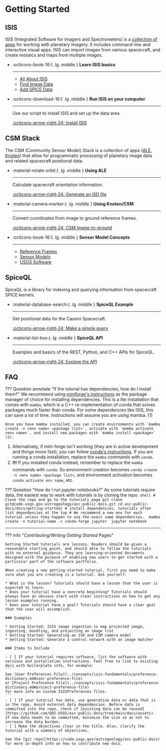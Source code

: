 # Getting Started

## ISIS

ISIS (Integrated Software for Imagers and Spectrometers) is a [collection of apps](https://isis.astrogeology.usgs.gov/Application/index.html) for working with planetary imagery. It includes command-line and interactive visual apps.  ISIS can import images from various spacecraft, and create mosaics and maps from multiple images.

<div class="grid cards" markdown>

-   :octicons-book-16:{ .lg .middle } __Learn ISIS basics__

    ---

    - [All About ISIS](using-isis-first-steps/introduction-to-isis.md)
    - [Find Image Data](using-isis-first-steps/locating-and-ingesting-image-data.md)
    - [Add SPICE Data](using-isis-first-steps/adding-spice.md)

-   :octicons-download-16:{ .lg .middle } __Run ISIS on your computer__

    ---

    Use our script to install ISIS and set up the data area.

    [:octicons-arrow-right-24: Install ISIS](../how-to-guides/environment-setup-and-maintenance/installing-isis-via-anaconda.md)


</div>

## CSM Stack

The CSM (Community Sensor Model) Stack is a collection of apps ([ALE](https://github.com/DOI-USGS/ale), [Knoten](https://github.com/DOI-USGS/knoten)) that allow for programmatic processing of planetary image data and related spacecraft positional data.

<div class="grid cards" markdown>

-   :material-rotate-orbit:{ .lg .middle } __Using ALE__

    ---

    Calculate spacecraft orientation information.

    [:octicons-arrow-right-24: Generate an ISD file](#)

-   :material-camera-marker:{ .lg .middle } __Using Knoten/CSM__

    ---

    Convert coordinates from image to ground reference frames.

    [:octicons-arrow-right-24: CSM Image-to-ground](#)

-   :octicons-book-16:{ .lg .middle } __Sensor Model Concepts__

    ---

    - [Reference Frames](../concepts/sensor-models/reference-frames.md)
    - [Sensor Models](../concepts/sensor-models/sensor-models.md)
    - [USGS Software](../concepts/sensor-models/sensor-model-software.md)


</div>

## SpiceQL

SpiceQL is a library for indexing and querying information from spacecraft SPICE kernels.

<div class="grid cards" markdown>

-   :material-database-search:{ .lg .middle } __SpiceQL Example__

    ---

    Get positional data for the Cassini Spacecraft.

    [:octicons-arrow-right-24: Make a simple query](../how-to-guides/environment-setup-and-maintenance/installing-isis-via-anaconda.md)

-   :material-list-box:{ .lg .middle } __SpiceQL API__

    ---

    Examples and basics of the REST, Python, and C++ APIs for SpiceQL.

    [:octicons-arrow-right-24: Explore the API](../how-to-guides/environment-setup-and-maintenance/installing-isis-via-anaconda.md)


</div>

## FAQ

??? Question annotate "If the tutorial has dependencies, how do I install them?"
	We recommend using [miniforge's instructions](https://github.com/conda-forge/miniforge#install) as the package manager of choice for installing dependencies. This is a lite installation that comes with `mamba`, which is a C++ re-implementation of conda that solves packages much faster than conda. For some dependencies like ISIS, this can save a lot of time. Instructions will assume you are using mamba. (1) 

    Once you have mamba installed, you can create environments with `mamba create -n <env name> <package list>`, activate with `mamba activate <env name>`, and install new packages with `mamba install <package>` (2). 
    
1. Alternatively, if mini-forge isn't working (they are in active development and things move fast), you can follow [conda's instructions](https://docs.anaconda.com/free/anaconda/install/). If you are running a conda installation, replace the `mamba` commands with `conda`.
2. :exclamation::exclamation::exclamation: If you installed conda instead, remember to replace the `mamba` commands with `conda`. So environment creation becomes `conda create -n <env name> <package list>`, and environment activation becomes `conda activate env name`, etc.
    

??? Question "How do I run jupyter notebooks?" 
    As some tutorials require data, the easiest way to work with tutorials is by cloning the repo.
    ```shell
    # Clone the repo and go to the tutorials page
    git clone git@code.usgs.gov:astrogeology/asc-public-docs.git
    cd asc-public-docs/docs/getting-started/
    # install dependencies, tutorials often list dependencies at the top
    # We recommend a new env for each tutorial unless they happen to use the exact same dependencies. 
    mamba create -n tutorial-name -c conda-forge jupyter 
    jupyter notebook
    ``` 

-----

??? info "Contributing/Writing *Getting Started* Pages"

    Getting Started tutorials are lessons. Readers should be given a reasonable starting point, and should able to follow the tutorials with no external guidance. They are learning-oriented documents designed with the purpose of enabling new users to get started with a particular part of the software portfolio. 

    When creating a new getting-started tutorial, first you need to make sure what you are creating is a tutorial. Ask yourself: 

    * What is the lesson? Tutorials should have a lesson that the user is expected to learn. 
    * Does your tutorial have a concrete beginning? Tutorials should always have an obvious start with clear instructions on how to get any lesson examples running. 
    * Does your tutorial have a goal? Tutorials should have a clear goal that the user will accomplish. 

    ### Examples

    * Getting Started: ISIS image ingestion to map projected image, ingesting, bundling, and projecting an image list 
    * Getting Started: Generating an ISD and CSM camera model
    * Getting Started: Generate a control network with an image matcher 

    ### Items to Include 

    - [ ] If your tutorial requires software, list the software with versions and installation instructions. Feel free to link to existing docs with boilerplate info, for example:
    ```
    See [User Preferences File](../concepts/isis-fundamentals/preference-dictionary.md#user-preference-file) 
    or [Project Preference File](../concepts/isis-fundamentals/preference-dictionary.md#project-preference-file) 
    for more info on custom ISISPreferences files.
    ```
    - [ ] If your tutorial has data, use generative data or data that is in the repo. Avoid external data dependencies. Before data is committed into the repo, check if [existing data can be reused](https://github.com/DOI-USGS/asc-public-docs/tree/main/docs/assets). If new data needs to be committed, minimize the size so as not to increase the data burden. 
    - [ ] Make the objectives clear in the title. Also, clarify the tutorial with a summary of objectives. 

    See the [git repo](https://code.usgs.gov/astrogeology/asc-public-docs) for more in-depth info on how to contribute new docs. 
